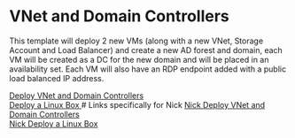 # VNet and Domain Controllers

This template will deploy 2 new VMs (along with a new VNet, Storage Account and Load Balancer) and create a new  AD forest and domain, each VM will be created as a DC for the new domain and will be placed in an availability set. Each VM will also have an RDP endpoint added with a public load balanced IP address.

<a href="https://portal.azure.com/#create/Microsoft.Template/uri/https%3A%2F%2Fraw.githubusercontent.com%2Fnikkh%2FSap30%2Fmaster%2FSap30%2Fcreate-domain.json" target="_blank">
   Deploy VNet and Domain Controllers
</a>
<br>
<a href="https://portal.azure.com/microsoft.onmicrosoft.com/#create/Microsoft.Template/uri/https%3A%2F%2Fraw.githubusercontent.com%2Fnikkh%2FSap30%2Fmaster%2FSap30%2Flinuxvm.json" target="_blank">
   Deploy a Linux Box
</a>
# Links specifically for Nick
<a href="https://portal.azure.com/microsoft.onmicrosoft.com/#create/Microsoft.Template/uri/https%3A%2F%2Fraw.githubusercontent.com%2Fnikkh%2FSap30%2Fmaster%2FSap30%2Fcreate-domain.json" target="_blank">
   Nick Deploy VNet and Domain Controllers
</a>
<br>
<a href="https://portal.azure.com/microsoft.onmicrosoft.com/#create/Microsoft.Template/uri/https%3A%2F%2Fraw.githubusercontent.com%2Fnikkh%2FSap30%2Fmaster%2FSap30%2Flinuxvm.json" target="_blank">
  Nick Deploy a Linux Box
</a

